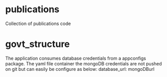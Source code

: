 # publications
Collection of publications code

# govt_structure
The application consumes database credentials from a appconfigs package.
The yaml file container the mongoDB credentials are not pushed on git but can easily be configure as below:
database_url: mongoDBurl
